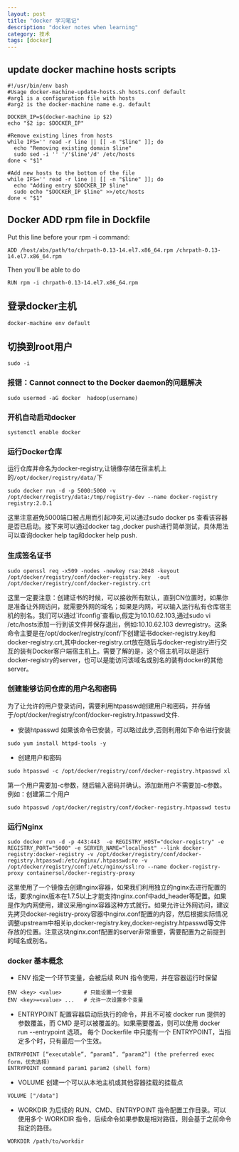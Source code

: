```yaml
---
layout: post
title: "docker 学习笔记"
description: "docker notes when learning"
category: 技术
tags: [docker]
---
```


## update docker machine hosts scripts
```
#!/usr/bin/env bash
#Usage docker-machine-update-hosts.sh hosts.conf default
#arg1 is a configuration file with hosts
#arg2 is the docker-machine name e.g. default

DOCKER_IP=$(docker-machine ip $2)
echo "$2 ip: $DOCKER_IP"

#Remove existing lines from hosts
while IFS='' read -r line || [[ -n "$line" ]]; do
  echo "Removing existing domain $line"
  sudo sed -i '' '/'$line'/d' /etc/hosts
done < "$1"

#Add new hosts to the bottom of the file
while IFS='' read -r line || [[ -n "$line" ]]; do
  echo "Adding entry $DOCKER_IP $line"
  sudo echo "$DOCKER_IP $line" >>/etc/hosts
done < "$1"
```

## Docker ADD rpm file in Dockfile
Put this line before your rpm -i command:

```
ADD /host/abs/path/to/chrpath-0.13-14.el7.x86_64.rpm /chrpath-0.13-14.el7.x86_64.rpm
```

Then you'll be able to do

```
RUN rpm -i chrpath-0.13-14.el7.x86_64.rpm
```

## 登录docker主机

```
docker-machine env default
```

## 切换到root用户

```
sudo -i
```

### 报错：Cannot connect to the Docker daemon的问题解决

```
sudo usermod -aG docker  hadoop(username)
```

### 开机自动启动docker

```
systemctl enable docker
```

### 运行Docker仓库
运行仓库并命名为docker-registry,让镜像存储在宿主机上的`/opt/docker/registry/data/`下

```
sudo docker run -d -p 5000:5000 -v /opt/docker/registry/data:/tmp/registry-dev --name docker-registry registry:2.0.1
```

<div class="alert alert-warning">
		这里注意避免5000端口被占用而引起冲突,可以通过sudo docker ps 查看该容器是否已启动。接下来可以通过docker tag ,docker push进行简单测试，具体用法可以查询docker help tag和docker help push.
</div>

### 生成签名证书

```
sudo openssl req -x509 -nodes -newkey rsa:2048 -keyout /opt/docker/registry/conf/docker-registry.key  -out /opt/docker/registry/conf/docker-registry.crt
```

<div class="alert alert-warning">
		这里一定要注意：创建证书的时候，可以接收所有默认，直到CN位置时，如果你是准备让外网访问，就需要外网的域名；如果是内网，可以输入运行私有仓库宿主机的别名。我们可以通过`ifconfig`查看ip,假定为10.10.62.103,通过sudo vi /etc/hosts添加一行到该文件并保存退出，例如:10.10.62.103 devregistry。这条命令主要是在/opt/docker/registry/conf/下创建证书docker-registry.key和docker-registry.crt,其中docker-registry.crt放在随后与docker-registry进行交互的装有Docker客户端宿主机上。需要了解的是，这个宿主机可以是运行docker-registry的server，也可以是能访问该域名或别名的装有docker的其他server。
</div>

### 创建能够访问仓库的用户名和密码

为了让允许的用户登录访问，需要利用htpasswd创建用户和密码，并存储于/opt/docker/registry/conf/docker-registry.htpasswd文件.

* 安装htpasswd 如果该命令已安装，可以略过此步,否则利用如下命令进行安装

```
sudo yum install httpd-tools -y
```

* 创建用户和密码

```
sudo htpasswd -c /opt/docker/registry/conf/docker-registry.htpasswd xl
```

第一个用户需要加-c参数，随后输入密码并确认。添加新用户不需要加-c参数。 
例如：创建第二个用户

```
sudo htpasswd /opt/docker/registry/conf/docker-registry.htpasswd testu
```

### 运行Nginx

```
sudo docker run -d -p 443:443  -e REGISTRY_HOST="docker-registry" -e REGISTRY_PORT="5000" -e SERVER_NAME="localhost" --link docker-registry:docker-registry -v /opt/docker/registry/conf/docker-registry.htpasswd:/etc/nginx/.htpasswd:ro -v /opt/docker/registry/conf:/etc/nginx/ssl:ro --name docker-registry-proxy containersol/docker-registry-proxy
```

<div class="alert alert-warning">
		这里使用了一个镜像去创建nginx容器，如果我们利用独立的nginx去进行配置的话，要求nginx版本在1.7.5以上才能支持nginx.conf中add_header等配置。如果是作为内网使用，建议采用nginx容器这种方式就行。如果允许让外网访问，建议先拷贝docker-registry-proxy容器中nginx.conf配置的内容，然后根据实际情况调整upstream中相关ip,docker-registry.key,docker-registry.htpasswd等文件存放的位置。注意这块nginx.conf配置的server非常重要，需要配置为之前提到的域名或别名。
</div>

### docker 基本概念

* ENV  指定一个环节变量，会被后续 RUN 指令使用，并在容器运行时保留

```
ENV <key> <value>       # 只能设置一个变量
ENV <key>=<value> ...   # 允许一次设置多个变量
```

* ENTRYPOINT   配置容器启动后执行的命令，并且不可被 docker run 提供的参数覆盖，而 CMD 是可以被覆盖的。如果需要覆盖，则可以使用 docker run --entrypoint 选项。
每个 Dockerfile 中只能有一个 ENTRYPOINT，当指定多个时，只有最后一个生效。

```
ENTRYPOINT [“executable”, “param1”, “param2”] (the preferred exec form，优先选择)
ENTRYPOINT command param1 param2 (shell form)
```

* VOLUME  创建一个可以从本地主机或其他容器挂载的挂载点

```
VOLUME ["/data"]
```

* WORKDIR  为后续的 RUN、CMD、ENTRYPOINT 指令配置工作目录。可以使用多个 WORKDIR 指令，后续命令如果参数是相对路径，则会基于之前命令指定的路径。

```
WORKDIR /path/to/workdir
```

